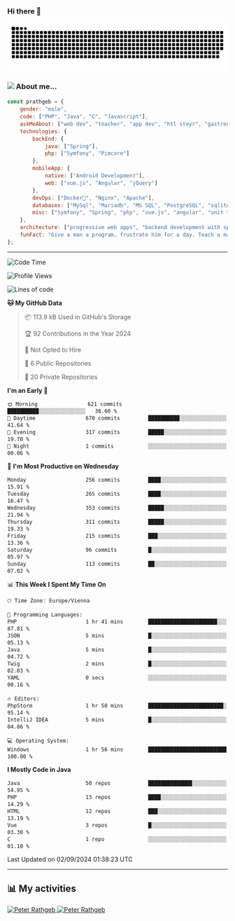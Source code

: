 ### Hi there 👋

<div align="center">
  <img  src="https://github.com/1999AZZAR/1999AZZAR/blob/main/resources/img/grid-snake.svg"
       alt="snake" />
</div>

### <img src="https://media.giphy.com/media/VgCDAzcKvsR6OM0uWg/giphy.gif" width="50"> About me...  

```javascript
const prathgeb = {
    gender: "male",
    code: ["PHP", "Java", "C", "Javascript"],
    askMeAbout: ["web dev", "teacher", "app dev", "htl steyr", "gastronaut"],
    technologies: {
        backEnd: {
            java: ["Spring"],
            php: ["Symfony", "Pimcore"]
        },
        mobileApp: {
            native: ["Android Development"],
            web: ["vue.js", "Angular", "jQuery"]
        },
        devOps: ["Docker🐳", "Nginx", "Apache"],
        databases: ["MySql", "Mariadb", "MS SQL", "PostgreSQL", "sqlite"],
        misc: ["Symfony", "Spring", "php", "vue.js", "angular", "unit testing", "ci/cd using github actions"]
    },
    architecture: ["progressive web apps", "backend development with spring", "backend development with symfony"],
    funFact: "Give a man a program, frustrate him for a day. Teach a man to program, frustrate him for a lifetime."
};
```

---
<!--START_SECTION:waka-->
![Code Time](http://img.shields.io/badge/Code%20Time-731%20hrs%2054%20mins-blue)

![Profile Views](http://img.shields.io/badge/Profile%20Views-0-blue)

![Lines of code](https://img.shields.io/badge/From%20Hello%20World%20I%27ve%20Written-3.6%20million%20lines%20of%20code-blue)

**🐱 My GitHub Data** 

> 📦 113.9 kB Used in GitHub's Storage 
 > 
> 🏆 92 Contributions in the Year 2024
 > 
> 🚫 Not Opted to Hire
 > 
> 📜 6 Public Repositories 
 > 
> 🔑 20 Private Repositories 
 > 
**I'm an Early 🐤** 

```text
🌞 Morning                621 commits         ██████████░░░░░░░░░░░░░░░   38.60 % 
🌆 Daytime                670 commits         ██████████░░░░░░░░░░░░░░░   41.64 % 
🌃 Evening                317 commits         █████░░░░░░░░░░░░░░░░░░░░   19.70 % 
🌙 Night                  1 commits           ░░░░░░░░░░░░░░░░░░░░░░░░░   00.06 % 
```
📅 **I'm Most Productive on Wednesday** 

```text
Monday                   256 commits         ████░░░░░░░░░░░░░░░░░░░░░   15.91 % 
Tuesday                  265 commits         ████░░░░░░░░░░░░░░░░░░░░░   16.47 % 
Wednesday                353 commits         █████░░░░░░░░░░░░░░░░░░░░   21.94 % 
Thursday                 311 commits         █████░░░░░░░░░░░░░░░░░░░░   19.33 % 
Friday                   215 commits         ███░░░░░░░░░░░░░░░░░░░░░░   13.36 % 
Saturday                 96 commits          █░░░░░░░░░░░░░░░░░░░░░░░░   05.97 % 
Sunday                   113 commits         ██░░░░░░░░░░░░░░░░░░░░░░░   07.02 % 
```


📊 **This Week I Spent My Time On** 

```text
🕑︎ Time Zone: Europe/Vienna

💬 Programming Languages: 
PHP                      1 hr 41 mins        ██████████████████████░░░   87.81 % 
JSON                     5 mins              █░░░░░░░░░░░░░░░░░░░░░░░░   05.13 % 
Java                     5 mins              █░░░░░░░░░░░░░░░░░░░░░░░░   04.72 % 
Twig                     2 mins              █░░░░░░░░░░░░░░░░░░░░░░░░   02.03 % 
YAML                     0 secs              ░░░░░░░░░░░░░░░░░░░░░░░░░   00.16 % 

🔥 Editors: 
PhpStorm                 1 hr 50 mins        ████████████████████████░   95.14 % 
IntelliJ IDEA            5 mins              █░░░░░░░░░░░░░░░░░░░░░░░░   04.86 % 

💻 Operating System: 
Windows                  1 hr 56 mins        █████████████████████████   100.00 % 
```

**I Mostly Code in Java** 

```text
Java                     50 repos            ██████████████░░░░░░░░░░░   54.95 % 
PHP                      13 repos            ████░░░░░░░░░░░░░░░░░░░░░   14.29 % 
HTML                     12 repos            ███░░░░░░░░░░░░░░░░░░░░░░   13.19 % 
Vue                      3 repos             █░░░░░░░░░░░░░░░░░░░░░░░░   03.30 % 
C                        1 repo              ░░░░░░░░░░░░░░░░░░░░░░░░░   01.10 % 
```




 Last Updated on 02/09/2024 01:38:23 UTC
<!--END_SECTION:waka-->

---
  ## 📊 My activities
  <a href="https://github.com/prathgeb">
    <img width=450 height=170 align="center" alt="Peter Rathgeb" src="https://github-readme-stats.vercel.app/api?username=prathgeb&include_all_commits=true&count_private=true&theme=midnight-purple&show_icons=true&bg_color=0D1117&hide_border=true" />
  </a>
  <a href="https://github.com/prathgeb">
    <img align="center" alt="Peter Rathgeb" src="https://github-readme-stats.vercel.app/api/top-langs/?username=prathgeb&include_all_commits=true&count_private=true&theme=midnight-purple&show_icons=true&layout=compact&bg_color=0D1117&hide_border=true" />
  </a>
